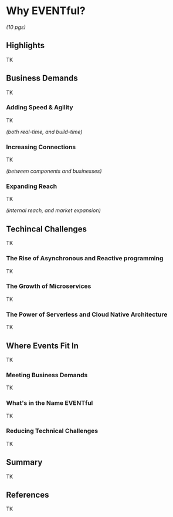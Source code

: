 # Why EVENTful? 

*(10 pgs)*

## Highlights
TK

## Business Demands
TK

### Adding Speed & Agility
TK

*(both real-time, and build-time)*

### Increasing Connections 
TK

*(between components and businesses)*

### Expanding Reach 
TK

*(internal reach, and market expansion)*

## Techincal Challenges
TK

### The Rise of Asynchronous and Reactive programming
TK

### The Growth of Microservices 
TK

### The Power of Serverless and Cloud Native Architecture
TK

## Where Events Fit In
TK

### Meeting Business Demands
TK

### What's in the Name EVENTful
TK

### Reducing Technical Challenges
TK

## Summary
TK

## References
TK


